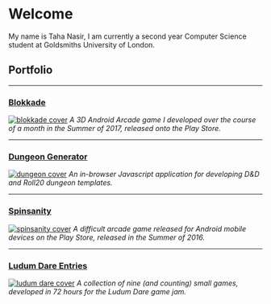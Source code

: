 # Welcome
My name is Taha Nasir, I am currently a second year Computer Science student at Goldsmiths University of London.

## Portfolio
____
### [Blokkade](blokkade.md)
[![blokkade cover](https://cdn.discordapp.com/attachments/385469825750663169/385469936203726849/blokkade.png)](blokkade.md)
*A 3D Android Arcade game I developed over the course of a month in the Summer of 2017, released onto the Play Store.*
____
### [Dungeon Generator](dungeon.md)
[![dungeon cover](https://media.discordapp.net/attachments/385469825750663169/385475330363621376/dungeon2.png?width=901&height=676)](dungeon.md)
*An in-browser Javascript application for developing D&D and Roll20 dungeon templates.*
____
### [Spinsanity](spinsanity.md)
[![spinsanity cover](https://cdn.discordapp.com/attachments/385469825750663169/385469952502792203/spinsanity.png)](spinsanity.md)
*A difficult arcade game released for Android mobile devices on the Play Store, released in the Summer of 2016.*
_____
### [Ludum Dare Entries](ludum.md)
[![ludum dare cover](https://cdn.discordapp.com/attachments/385469825750663169/385469989345558529/ludum_dare_2.png)](ludum.md)
*A collection of nine (and counting) small games, developed in 72 hours for the Ludum Dare game jam.*
